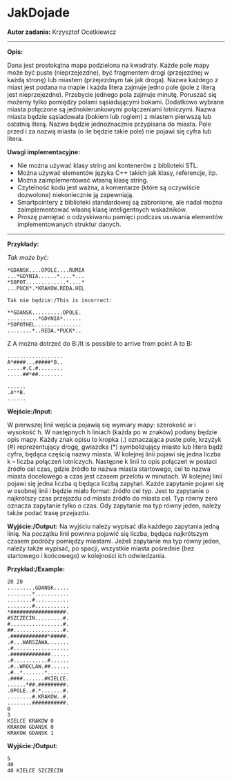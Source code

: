 # JakDojade

**Autor zadania:** Krzysztof Ocetkiewicz

---

**Opis:**

Dana jest prostokątna mapa podzielona na kwadraty. Każde pole mapy może być puste (nieprzejezdne), być fragmentem drogi (przejezdnej w każdą stronę) lub miastem (przejezdnym tak jak droga). Nazwa każdego z miast jest podana na mapie i każda litera zajmuje jedno pole (pole z literą jest nieprzejezdne). Przebycie jednego pola zajmuje minutę. Poruszać się możemy tylko pomiędzy polami sąsiadującymi bokami. Dodatkowo wybrane miasta połączone są jednokierunkowymi połączeniami lotniczymi. Nazwa miasta będzie sąsiadowała (bokiem lub rogiem) z miastem pierwszą lub ostatnią literą. Nazwa będzie jednoznacznie przypisana do miasta. Pole przed i za nazwą miasta (o ile będzie takie pole) nie pojawi się cyfra lub litera.

**Uwagi implementacyjne:**

- Nie można używać klasy string ani kontenerów z biblioteki STL.
- Można używać elementów języka C++ takich jak klasy, referencje, itp.
- Można zaimplementować własną klasę string.
- Czytelność kodu jest ważna, a komentarze (które są oczywiście dozwolone) niekoniecznie ją zapewniają.
- Smartpointery z biblioteki standardowej są zabronione, ale nadal można zaimplementować własną klasę inteligentnych wskaźników.
- Proszę pamiętać o odzyskiwaniu pamięci podczas usuwania elementów implementowanych struktur danych.

---

**Przykłady:**

*Tak może być:*

```
*GDANSK....OPOLE....RUMIA
...*GDYNIA......*....*...
*SOPOT.............*....*
...PUCK*.*KRAKOW.REDA.HEL

Tak nie będzie:/This is incorrect:

**GDANSK..........OPOLE.
..........*GDYNIA*......
*SOPOTHEL...............
........*..REDA.*PUCK*..
```
Z A można dotrzeć do B:/It is possible to arrive from point A to B:
```
..................
A*####...#####*B..
.....#.C.#........
.....##*##........

......
.A**B.
......
```
**Wejście:/Input:**

W pierwszej linii wejścia pojawią się wymiary mapy: szerokość w i wysokość h. W następnych h liniach (każda po w znaków) podany będzie opis mapy. Każdy znak opisu to kropka (.) oznaczająca puste pole, krzyżyk (#) reprezentujący drogę, gwiazdka (*) symbolizujący miasto lub litera bądź cyfra, będąca częścią nazwy miasta.
W kolejnej linii pojawi się jedna liczba k – liczba połączeń lotniczych. Następne k linii to opis połączeń w postaci źródło cel czas, gdzie źródło to nazwa miasta startowego, cel to nazwa miasta docelowego a czas jest czasem przelotu w minutach. W kolejnej linii pojawi się jedna liczba q będąca liczbą zapytań. Każde zapytanie pojawi się w osobnej linii i będzie miało format: źródło cel typ. Jest to zapytanie o najkrótszy czas przejazdu od miasta źródło do miasta cel. Typ równy zero oznacza zapytanie tylko o czas. Gdy zapytanie ma typ równy jeden, należy także podać trasę przejazdu.

**Wyjście:/Output:**
Na wyjściu należy wypisać dla każdego zapytania jedną linię. Na początku linii powinna pojawić się liczba, będąca najkrótszym czasem podróży pomiędzy miastami. Jeżeli zapytanie ma typ równy jeden, należy także wypisać, po spacji, wszystkie miasta pośrednie (bez startowego i końcowego) w kolejności ich odwiedzania.

**Przykład:/Example:**
```
20 20
.........GDANSK.....
........*...........
........#...........
........#...........
*##################.
#SZCZECIN.........#.
#.................#.
##................#.
.############*#####.
.#...WARSZAWA.......
.#..................
.#############......
.#...........#......
.#..WROCLAW.##......
.#..*.......*.......
.####.......#KIELCE.
......*##.#########.
.OPOLE..#.*.......#.
........#.KRAKOW..#.
........###########.
0
3
KIELCE KRAKOW 0
KRAKOW GDANSK 0
KRAKOW GDANSK 1
```
**Wyjście:/Output:**
```
5
40
40 KIELCE SZCZECIN
```

